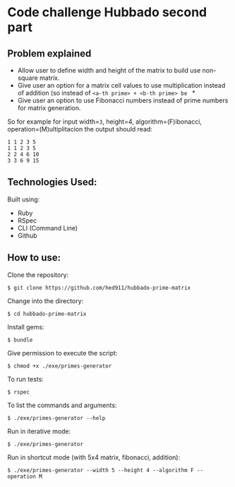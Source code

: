 # Code challenge Hubbado second part

## Problem explained

- Allow user to define width and height of the matrix to build use non-square matrix.
- Give user an option for a matrix cell values to use multiplication instead of addition (so instead of `<a-th prime> + <b-th prime> be `<a-th prime> \* <b-th prime>
- Give user an option to use Fibonacci numbers instead of prime numbers for matrix generation.

So for example for input width=`3`, height=4, algorithm=(F)ibonacci, operation=(M)ultiplitacion the output should read:

```shell
1 1 2 3 5
1 1 2 3 5
2 2 4 6 10
3 3 6 9 15
```

## Technologies Used:

Built using:

- Ruby
- RSpec
- CLI (Command Line)
- Github

## How to use:

Clone the repository:

```shell
$ git clone https://github.com/hed911/hubbado-prime-matrix
```

Change into the directory:

```shell
$ cd hubbado-prime-matrix
```

Install gems:

```shell
$ bundle
```

Give permission to execute the script:

```shell
$ chmod +x ./exe/primes-generator
```

To run tests:

```shell
$ rspec
```

To list the commands and arguments:

```shell
$ ./exe/primes-generator --help
```

Run in iterative mode:

```shell
$ ./exe/primes-generator
```

Run in shortcut mode (with 5x4 matrix, fibonacci, addition):

```shell
$ ./exe/primes-generator --width 5 --height 4 --algorithm F --operation M
```
